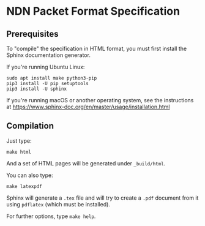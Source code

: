 # NDN Packet Format Specification

## Prerequisites

To "compile" the specification in HTML format, you must first install the Sphinx documentation generator.

If you're running Ubuntu Linux:

    sudo apt install make python3-pip
    pip3 install -U pip setuptools
    pip3 install -U sphinx

If you're running macOS or another operating system, see the instructions at https://www.sphinx-doc.org/en/master/usage/installation.html

## Compilation

Just type:

    make html

And a set of HTML pages will be generated under `_build/html`.

You can also type:

    make latexpdf

Sphinx will generate a `.tex` file and will try to create a `.pdf` document from it using `pdflatex` (which must be installed).

For further options, type `make help`.
